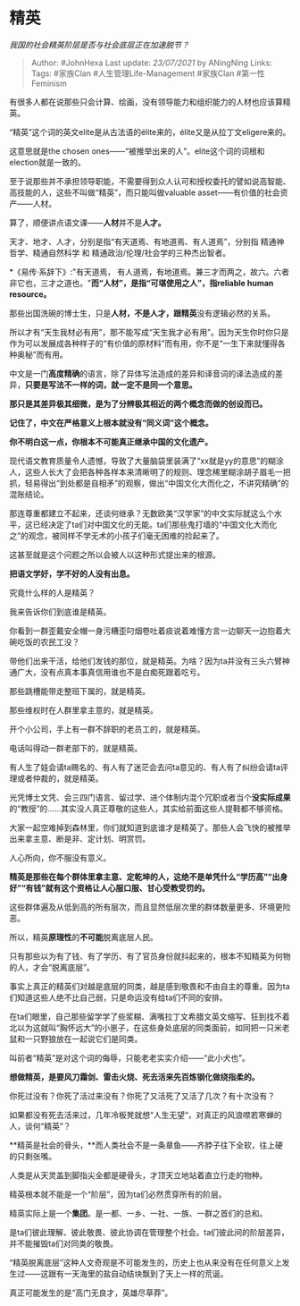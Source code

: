 # 精英
*我国的社会精英阶层是否与社会底层正在加速脱节？*

> Author: #JohnHexa
Last update: *23/07/2021* by ANingNing
Links:
Tags:  #家族Clan #人生管理Life-Management  #家族Clan #第一性Feminism



有很多人都在说那些只会计算、绘画，没有领导能力和组织能力的人材也应该算精英。

“精英”这个词的英文elite是从古法语的élite来的，élite又是从拉丁文eligere来的。

这意思就是the chosen ones——“被推举出来的人”。elite这个词的词根和election就是一致的。

至于说那些并不承担领导职能，不需要得到众人认可和授权委托的譬如说高智能、高技能的人，这些不叫做“精英”，而只能叫做valuable asset——有价值的社会资产——人材。

算了，顺便讲点语文课——**人材**并不是**人才。**

天才、地才、人才，分别是指“有天道焉、有地道焉、有人道焉”，分别指 精通神哲学、精通自然科学 和 精通政治/伦理/社会学的三种杰出智者。


*《易传·系辞下》:"有天道焉， 有人道焉，有地道焉。兼三才而两之，故六。六者非它也，三才之道也。"**而“人材”，是指“可堪使用之人”，指reliable human resource。**

那些出国洗碗的博士生，只是**人材，**不是**人才，**跟**精英**没有逻辑必然的关系。

所以才有“天生我材必有用”，那不能写成“天生我才必有用”。因为天生你时你只是作为可以发展成各种样子的“有价值的原材料”而有用，你不是“一生下来就懂得各种奥秘”而有用。

中文是一门**高度精确**的语言，除了异体写法造成的差异和译音词的译法造成的差异，**只要是写法不一样的词，就一定不是同一个意思。**

**那只是其差异极其细微，是为了分辨极其相近的两个概念而做的创设而已。**

**记住了，中文在严格意义上根本就没有“同义词”这个概念。**

**你不明白这一点，你根本不可能真正继承中国的文化遗产。**

现代语文教育质量令人遗憾，导致了大量脑袋里装满了“xx就是yy的意思”的糊涂人，这些人长大了会把各种各样本来清晰明了的规则、理念稀里糊涂胡子眉毛一把抓，轻易得出“到处都是自相矛”的观察，做出“中国文化大而化之，不讲究精确”的混账结论。

那连尊重都建立不起来，还谈何继承？无数欧美“汉学家”的中文实际就这么个水平，这已经决定了ta们对中国文化的无能。ta们那些鬼打墙的“中国文化大而化之”的观念，被同样不学无术的小孩子们毫无困难的捡起来了。

这甚至就是这个问题之所以会被人以这种形式提出来的根源。

**把语文学好，学不好的人没有出息。**

究竟什么样的人是精英？

我来告诉你们到底谁是精英。

你看到一群歪戴安全帽一身污糟歪叼烟卷吐着痰说着难懂方言一边聊天一边抱着大碗吃饭的农民工没？

带他们出来干活，给他们发钱的那位，就是精英。为啥？因为ta并没有三头六臂神通广大，没有点真本事真信用谁也不是白痴死跟着吃亏。

那些跳槽能带走整班下属的，就是精英。

那些维权时在人群里拿主意的，就是精英。

开个小公司，手上有一群不辞职的老员工的，就是精英。

电话叫得动一群老部下的，就是精英。

有人生了娃会请ta赐名的、有人有了迷茫会去问ta意见的、有人有了纠纷会请ta评理或者仲裁的，就是精英。

光凭博士文凭、会三四门语言、留过学、进个体制内混个冗职或者当个**没实际成果**的“教授”的……其实没人真正尊敬的这些人，其实给前面这些人提鞋都不够资格。

大家一起空难掉到森林里，你们就知道到底谁才是精英了。那些人会飞快的被推举出来拿主意、断是非、定计划、明赏罚。

人心所向，你不服没有意义。

**精英是那些在每个群体里拿主意、定乾坤的人，这绝不是单凭什么“学历高”“出身好”“有钱”就有这个资格让人心服口服、甘心受教受罚的。**

这些群体遍及从低到高的所有层次，而且显然低层次里的群体数量更多、环境更险恶。

所以，精英**原理性**的**不可能**脱离底层人民。

只有那些以为有了钱、有了学历、有了官员身份就抖起来的，根本不知精英为何物的人，才会“脱离底层”。

事实上真正的精英们对越是底层的同类，越是感到敬畏和不由自主的尊重。因为ta们知道这些人绝不比自己弱，只是命运没有给ta们不同的安排。

在ta们眼里，自己那些留学学了些浆糊、满嘴拉丁文希腊文英文缩写、狂到找不着北以为这就叫“胸怀远大”的小崽子，在这些身处底层的同类面前，如同把一只米老鼠和一只野狼放在一起说它们是同类。

叫前者“精英”是对这个词的侮辱，只能老老实实介绍——“此小犬也”。

  


**想做精英，是要风刀霜剑、雷击火烧、死去活来先百炼钢化做绕指柔的。**

你死过没有？你死了活过来没有？你死了又活死了又活了几次？有十次没有？

如果都没有死去活来过，几年冷板凳就想“人生无望“，对真正的风浪噤若寒蝉的人，谈何“精英”？

**精英是社会的骨头，**而人类社会不是一条章鱼——齐脖子往下全软，往上硬的只剩张嘴。

人类是从天灵盖到脚指尖全都是硬骨头，才顶天立地站着直立行走的物种。

精英根本就不能是一个“阶层”，因为ta们必然贯穿所有的阶层。

精英实际上是一个**集团**。是一都、一乡、一社、一族、一群之首们的总和。

是ta们彼此理解、彼此敬畏、彼此协调在管理整个社会。ta们彼此间的阶层差异，并不能摧毁ta们对同类的敬畏。

  


“精英脱离底层”这种人文奇观是不可能发生的，历史上也从来没有在任何意义上发生过——这跟有一天海里的盐自动结块飘到了天上一样的荒诞。

真正可能发生的是“高门无良才，英雄尽草莽”。



